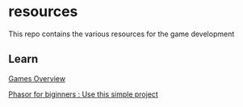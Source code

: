 # resources

This repo contains the various resources for the game development

## Learn

[Games Overview](learn/Games-Overview.md)

[Phasor for biginners : Use this simple project](https://github.com/knagaitsev/phaser-squares)